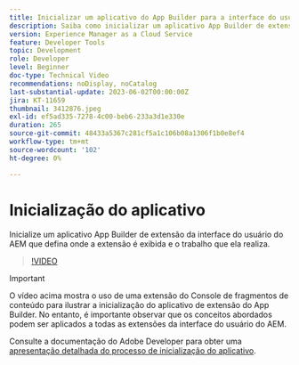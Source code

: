 ```yaml
---
title: Inicializar um aplicativo do App Builder para a interface do usuário do AEM
description: Saiba como inicializar um aplicativo App Builder de extensão da interface do usuário do AEM que define onde a extensão é exibida e o trabalho que ela realiza.
version: Experience Manager as a Cloud Service
feature: Developer Tools
topic: Development
role: Developer
level: Beginner
doc-type: Technical Video
recommendations: noDisplay, noCatalog
last-substantial-update: 2023-06-02T00:00:00Z
jira: KT-11659
thumbnail: 3412876.jpeg
exl-id: ef5ad335-7278-4c00-beb6-233a3d1e330e
duration: 265
source-git-commit: 48433a5367c281cf5a1c106b08a1306f1b0e8ef4
workflow-type: tm+mt
source-wordcount: '102'
ht-degree: 0%

---
```


# Inicialização do aplicativo

Inicialize um aplicativo App Builder de extensão da interface do usuário do AEM que defina onde a extensão é exibida e o trabalho que ela realiza.

>[!VIDEO](https://video.tv.adobe.com/v/3447081?quality=12&learn=on&captions=por_br)

>[!IMPORTANT]
>
> O vídeo acima mostra o uso de uma extensão do Console de fragmentos de conteúdo para ilustrar a inicialização do aplicativo de extensão do App Builder. No entanto, é importante observar que os conceitos abordados podem ser aplicados a todas as extensões da interface do usuário do AEM.

Consulte a documentação do Adobe Developer para obter uma [apresentação detalhada do processo de inicialização do aplicativo](https://developer.adobe.com/uix/docs/services/aem-cf-console-admin/code-generation/#launch-code-generation-during-project-initialization).
